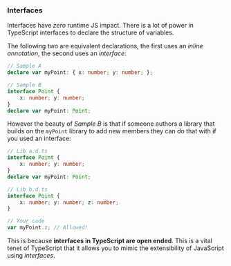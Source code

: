 ### Interfaces
Interfaces have *zero* runtime JS impact. There is a lot of power in TypeScript interfaces to declare the structure of variables.

The following two are equivalent declarations, the first uses an *inline annotation*, the second uses an *interface*:

```ts
// Sample A
declare var myPoint: { x: number; y: number; };

// Sample B
interface Point {
    x: number; y: number;
}
declare var myPoint: Point;
```

However the beauty of *Sample B* is that if someone authors a library that builds on the `myPoint` library to add new members they can do that with if you used an interface:

```ts
// Lib a.d.ts
interface Point {
    x: number; y: number;
}
declare var myPoint: Point;

// Lib b.d.ts
interface Point {
    x: number; y: number; z: number;
}

// Your code
var myPoint.z; // Allowed!
```

This is because **interfaces in TypeScript are open ended**. This is a vital tenet of TypeScript that it allows you to mimic the extensibility of JavaScript using *interfaces*.
